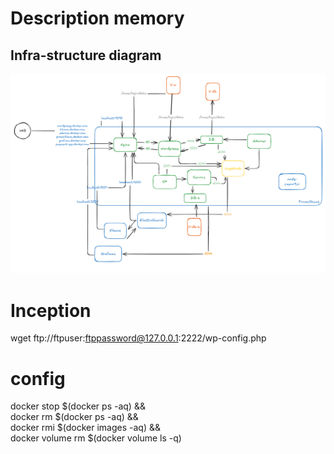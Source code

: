 # Description memory

## Infra-structure diagram

![alt text](image.png)



# Inception

 wget ftp://ftpuser:ftppassword@127.0.0.1:2222/wp-config.php 

# config


 docker stop $(docker ps -aq) && \
 docker rm $(docker ps -aq) && \
 docker rmi $(docker images -aq) && \
docker volume rm $(docker volume ls -q)

